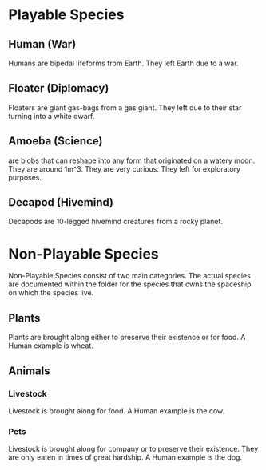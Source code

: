 # Playable Species

## Human (War)
Humans are bipedal lifeforms from Earth. They left Earth due to a war.

## Floater (Diplomacy)
Floaters are giant gas-bags from a gas giant. They left due to their star turning into a white dwarf.

## Amoeba (Science)
 are blobs that can reshape into any form that originated on a watery moon. They are around 1m^3. They are very curious. They left for exploratory purposes.

## Decapod (Hivemind)
Decapods are 10-legged hivemind creatures from a rocky planet.

# Non-Playable Species

Non-Playable Species consist of two main categories. The actual species are documented within the folder for the species that owns the spaceship on which the species live.

## Plants

Plants are brought along either to preserve their existence or for food. A Human example is wheat.

## Animals

### Livestock

Livestock is brought along for food. A Human example is the cow.

### Pets

Livestock is brought along for company or to preserve their existence. They are only eaten in times of great hardship. A Human example is the dog.
